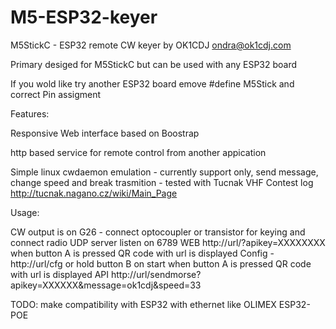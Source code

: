 # M5-ESP32-keyer

M5StickC - ESP32 remote CW keyer by OK1CDJ ondra@ok1cdj.com 

Primary desiged for M5StickC but can be used with any ESP32 board

If you wold like try another ESP32 board emove #define M5Stick and correct Pin assigment

Features:

   Responsive Web interface based on Boostrap
          
   http based service for remote control from another appication
          
   Simple linux cwdaemon emulation - currently support only, send message, change speed and break trasmition
                                          - tested with Tucnak VHF Contest log http://tucnak.nagano.cz/wiki/Main_Page

  Usage:
  
   CW output is on G26 - connect optocoupler or transistor for keying and connect radio
   UDP server listen on 6789
   WEB http://url/?apikey=XXXXXXXX when button A is pressed QR code with url is displayed
   Config - http://url/cfg or hold button B on start when button A is pressed QR code with url is displayed
   API http://url/sendmorse?apikey=XXXXXX&message=ok1cdj&speed=33

  TODO:
   make compatibility with ESP32 with ethernet like OLIMEX ESP32-POE
